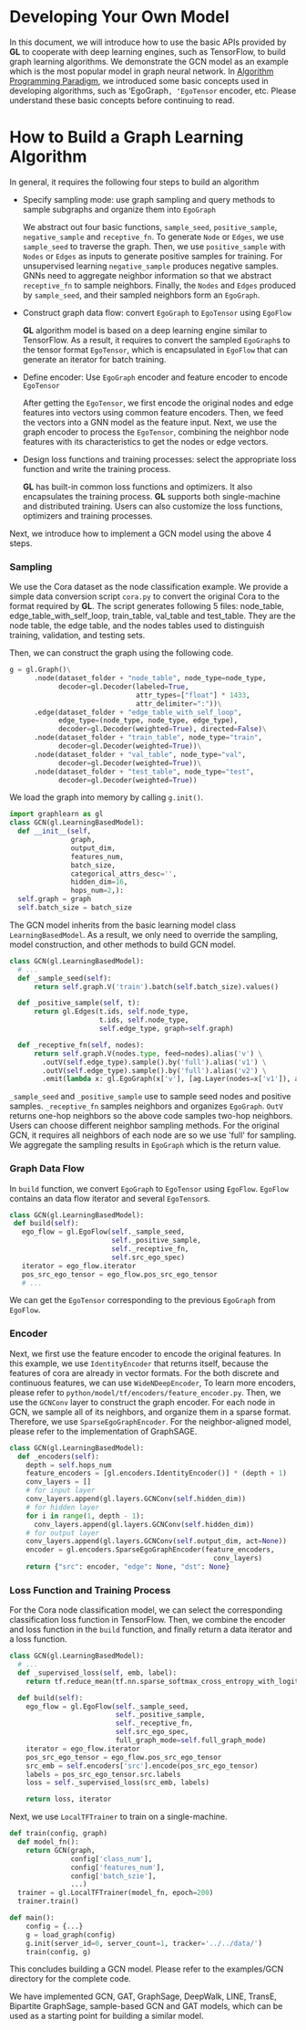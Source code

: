 # Developing Your Own Model

In this document, we will introduce how to use the basic APIs provided by **GL** to cooperate with deep learning engines, such as TensorFlow, to build graph learning algorithms.
We demonstrate the GCN model as an example which is the most popular model in graph neural network.
In [Algorithm Programming Paradigm](model_programming_cn.md), we introduced some basic concepts used in developing algorithms, such as ʻEgoGraph`, ʻEgoTensor` encoder, etc.
Please understand these basic concepts before continuing to read.

# How to Build a Graph Learning Algorithm

In general, it requires the following four steps to build an algorithm

- Specify sampling mode: use graph sampling and query methods to sample subgraphs and organize them into `EgoGraph`

    We abstract out four basic functions, `sample_seed`, `positive_sample`,
    `negative_sample` and `receptive_fn`.
    To generate `Node` or `Edges`, we use `sample_seed` to traverse the graph. Then, we use `positive_sample` with `Nodes` or `Edges` as inputs to generate positive samples for training. For unsupervised learning `negative_sample` produces negative samples.
    GNNs need to aggregate neighbor information so that we abstract `receptive_fn` to sample neighbors. Finally, the `Nodes` and `Edges` produced by `sample_seed`, and their sampled neighbors form an `EgoGraph`.

- Construct graph data flow: convert `EgoGraph` to `EgoTensor` using `EgoFlow`

    **GL** algorithm model is based on a deep learning engine similar to TensorFlow.
    As a result, it requires to convert the sampled `EgoGraph`s to the tensor format `EgoTensor`, which is encapsulated in `EgoFlow` that can generate an iterator for batch training.

- Define encoder: Use `EgoGraph` encoder and feature encoder to encode `EgoTensor`

    After getting the `EgoTensor`, we first encode the original nodes and edge features into vectors using common feature encoders. Then, we feed the vectors into a GNN model as the feature input. Next, we use the graph encoder to process the `EgoTensor`, combining the neighbor node features with its characteristics to get the nodes or edge vectors.

- Design loss functions and training processes: select the appropriate loss function and write the training process.

    **GL** has built-in common loss functions and optimizers. It also encapsulates the training process. **GL** supports both single-machine and distributed training.
    Users can also customize the loss functions, optimizers and training processes.

Next, we introduce how to implement a GCN model using the above 4 steps.


### Sampling

We use the Cora dataset as the node classification example. We provide a simple data conversion script `cora.py` to convert the original Cora to the format required by **GL**. The script generates following 5 files: node_table, edge_table_with_self_loop, train_table, val_table and test_table.
They are the node table, the edge table, and the nodes tables used to distinguish training, validation, and testing sets.

Then, we can construct the graph using the following code.

```python
g = gl.Graph()\
      .node(dataset_folder + "node_table", node_type=node_type,
            decoder=gl.Decoder(labeled=True,
                               attr_types=["float"] * 1433,
                               attr_delimiter=":"))\
      .edge(dataset_folder + "edge_table_with_self_loop",
            edge_type=(node_type, node_type, edge_type),
            decoder=gl.Decoder(weighted=True), directed=False)\
      .node(dataset_folder + "train_table", node_type="train",
            decoder=gl.Decoder(weighted=True))\
      .node(dataset_folder + "val_table", node_type="val",
            decoder=gl.Decoder(weighted=True))\
      .node(dataset_folder + "test_table", node_type="test",
            decoder=gl.Decoder(weighted=True))
```

We load the graph into memory by calling `g.init()`.

```py
import graphlearn as gl
class GCN(gl.LearningBasedModel):
  def __init__(self,
               graph,
               output_dim,
               features_num,
               batch_size,
               categorical_attrs_desc='',
               hidden_dim=16,
               hops_num=2,):
  self.graph = graph
  self.batch_size = batch_size
```

The GCN model inherits from the basic learning model class `LearningBasedModel`. As a result, we only need to override the sampling, model construction, and other methods to build GCN model.

```python
class GCN(gl.LearningBasedModel):
  # ...
  def _sample_seed(self):
      return self.graph.V('train').batch(self.batch_size).values()

  def _positive_sample(self, t):
      return gl.Edges(t.ids, self.node_type,
                      t.ids, self.node_type,
                      self.edge_type, graph=self.graph)

  def _receptive_fn(self, nodes):
      return self.graph.V(nodes.type, feed=nodes).alias('v') \
        .outV(self.edge_type).sample().by('full').alias('v1') \
        .outV(self.edge_type).sample().by('full').alias('v2') \
        .emit(lambda x: gl.EgoGraph(x['v'], [ag.Layer(nodes=x['v1']), ag.Layer(nodes=x['v2'])]))
```

`_sample_seed` and `_positive_sample` use to sample seed nodes and positive samples. `_receptive_fn` samples neighbors and organizes `EgoGraph`.
 `OutV` returns one-hop neighbors so the above code samples two-hop neighbors. Users can choose different neighbor sampling methods.
 For the original GCN, it requires all neighbors of each node are so we use 'full' for sampling. We aggregate the sampling results in `EgoGraph` which is the return value.

 ### Graph Data Flow

 In `build` function, we convert `EgoGraph` to `EgoTensor` using `EgoFlow`. `EgoFlow` contains an data flow iterator and several `EgoTensor`s.

 ```python
class GCN(gl.LearningBasedModel):
  def build(self):
    ego_flow = gl.EgoFlow(self._sample_seed,
                          self._positive_sample,
                          self._receptive_fn,
                          self.src_ego_spec)
    iterator = ego_flow.iterator
    pos_src_ego_tensor = ego_flow.pos_src_ego_tensor
    # ...
```

We can get the `EgoTensor` corresponding to the previous `EgoGraph` from `EgoFlow`.

### Encoder

Next, we first use the feature encoder to encode the original features.
In this example, we use `IdentityEncoder` that returns itself, because
the features of cora are already in vector formats.
For the both discrete and continuous features, we can use `WideNDeepEncoder`,
To learn more encoders, please refer to `python/model/tf/encoders/feature_encoder.py`.
Then, we use the `GCNConv` layer to construct the graph encoder. For each node in GCN, we sample all of its neighbors, and organize them in a sparse format. Therefore, we use `SparseEgoGraphEncoder`. For the neighbor-aligned model, please refer to the implementation of GraphSAGE.

```python
class GCN(gl.LearningBasedModel):
  def _encoders(self):
    depth = self.hops_num
    feature_encoders = [gl.encoders.IdentityEncoder()] * (depth + 1)
    conv_layers = []
    # for input layer
    conv_layers.append(gl.layers.GCNConv(self.hidden_dim))
    # for hidden layer
    for i in range(1, depth - 1):
      conv_layers.append(gl.layers.GCNConv(self.hidden_dim))
    # for output layer
    conv_layers.append(gl.layers.GCNConv(self.output_dim, act=None))
    encoder = gl.encoders.SparseEgoGraphEncoder(feature_encoders,
                                                  conv_layers)
    return {"src": encoder, "edge": None, "dst": None}
```

### Loss Function and Training Process

For the Cora node classification model, we can select the corresponding classification loss function in TensorFlow.
Then, we combine the encoder and loss function in the `build` function, and finally return a data iterator and a loss function.

```python
class GCN(gl.LearningBasedModel):
  # ...
  def _supervised_loss(self, emb, label):
    return tf.reduce_mean(tf.nn.sparse_softmax_cross_entropy_with_logits(emb, label))

  def build(self):
    ego_flow = gl.EgoFlow(self._sample_seed,
                          self._positive_sample,
                          self._receptive_fn,
                          self.src_ego_spec,
                          full_graph_mode=self.full_graph_mode)
    iterator = ego_flow.iterator
    pos_src_ego_tensor = ego_flow.pos_src_ego_tensor
    src_emb = self.encoders['src'].encode(pos_src_ego_tensor)
    labels = pos_src_ego_tensor.src.labels
    loss = self._supervised_loss(src_emb, labels)

    return loss, iterator
```

Next, we use `LocalTFTrainer` to train on a single-machine.

```python
def train(config, graph)
  def model_fn():
	return GCN(graph,
			   config['class_num'],
			   config['features_num'],
			   config['batch_szie'],
			   ...)
  trainer = gl.LocalTFTrainer(model_fn, epoch=200)
  trainer.train()

def main():
	config = {...}
	g = load_graph(config)
	g.init(server_id=0, server_count=1, tracker='../../data/')
	train(config, g)
```

This concludes building a GCN model. Please refer to the examples/GCN directory for the complete code.

We have implemented GCN, GAT, GraphSage, DeepWalk, LINE, TransE, Bipartite GraphSage, sample-based GCN and GAT models, which can be used as a starting point for building a similar model.